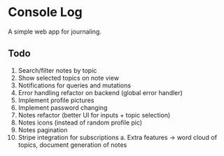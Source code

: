 # Console Log

A simple web app for journaling.

## Todo

1. Search/filter notes by topic
2. Show selected topics on note view
3. Notifications for queries and mutations
4. Error handling refactor on backend (global error handler)
5. Implement profile pictures
6. Implement password changing
7. Notes refactor (better UI for inputs + topic selection)
8. Notes icons (instead of random profile pic)
9. Notes pagination
10. Stripe integration for subscriptions
    a. Extra features -> word cloud of topics, document generation of notes
